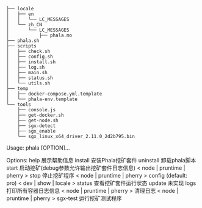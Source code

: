 ```
├── locale
│   ├── en
│   │   └── LC_MESSAGES
│   └── zh_CN
│       └── LC_MESSAGES
│           ├── phala.mo
├── phala.sh
├── scripts
│   ├── check.sh
│   ├── config.sh
│   ├── install.sh
│   ├── log.sh
│   ├── main.sh
│   ├── status.sh
│   └── utils.sh
├── temp
│   ├── docker-compose.yml.template
│   └── phala-env.template
└── tools
    ├── console.js
    ├── get-docker.sh
    ├── get-node.sh
    ├── sgx-detect
    ├── sgx_enable
    └── sgx_linux_x64_driver_2.11.0_2d2b795.bin
```


Usage:
	phala <debug> [OPTION]...

Options:
	help								展示帮助信息
	install								安装Phala挖矿套件
	uninstall							卸载phala脚本
	start								启动挖矿(debug参数允许输出挖矿套件日志信息)
		< node | pruntime | pherry >
	stop								停止挖矿程序
		< node | pruntime | pherry >
	config								(default: pro)
		< dev | show | locale >
	status								查看挖矿套件运行状态
	update			 					未实现
	logs								打印所有容器日志信息
		<clear>	< node | pruntime | pherry >			清理日志
		< node | pruntime | pherry >
	sgx-test							运行挖矿测试程序
